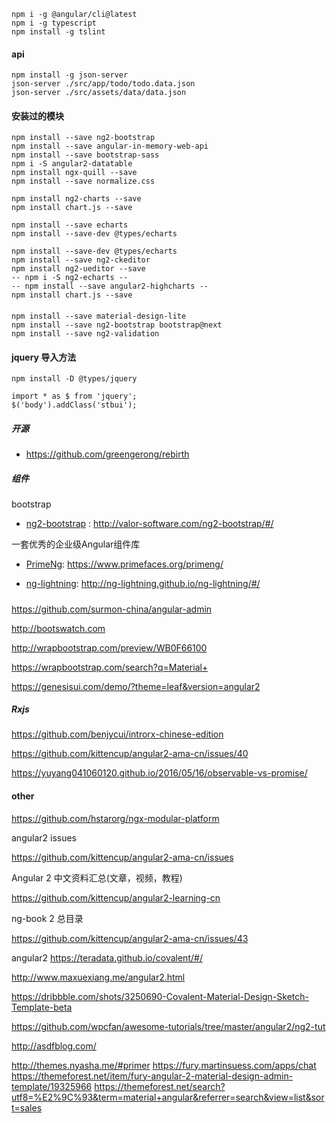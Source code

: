 
```
npm i -g @angular/cli@latest
npm i -g typescript
npm install -g tslint
```


#### api
```
npm install -g json-server
json-server ./src/app/todo/todo.data.json
json-server ./src/assets/data/data.json
```

#### 安装过的模块
```
npm install --save ng2-bootstrap
npm install --save angular-in-memory-web-api
npm install --save bootstrap-sass
npm i -S angular2-datatable
npm install ngx-quill --save
npm install --save normalize.css

npm install ng2-charts --save
npm install chart.js --save

npm install --save echarts
npm install --save-dev @types/echarts

npm install --save-dev @types/echarts
npm install --save ng2-ckeditor
npm install ng2-ueditor --save
-- npm i -S ng2-echarts -- 
-- npm install --save angular2-highcharts --
npm install chart.js --save
```

####
```
npm install --save material-design-lite
npm install --save ng2-bootstrap bootstrap@next
npm install --save ng2-validation
```


#### jquery 导入方法
```
npm install -D @types/jquery
```
```
import * as $ from 'jquery';
$('body').addClass('stbui');
```


##### 开源

- https://github.com/greengerong/rebirth


##### 组件

bootstrap
- [ng2-bootstrap](http://valor-software.com/ng2-bootstrap/#/) : http://valor-software.com/ng2-bootstrap/#/

一套优秀的企业级Angular组件库
- [PrimeNg](https://www.primefaces.org/primeng/): https://www.primefaces.org/primeng/

- [ng-lightning](http://ng-lightning.github.io/ng-lightning/#/): http://ng-lightning.github.io/ng-lightning/#/

#####

https://github.com/surmon-china/angular-admin

http://bootswatch.com

http://wrapbootstrap.com/preview/WB0F66100

https://wrapbootstrap.com/search?q=Material+

https://genesisui.com/demo/?theme=leaf&version=angular2

##### Rxjs

https://github.com/benjycui/introrx-chinese-edition

https://github.com/kittencup/angular2-ama-cn/issues/40

https://yuyang041060120.github.io/2016/05/16/observable-vs-promise/

#### other

https://github.com/hstarorg/ngx-modular-platform

angular2 issues

https://github.com/kittencup/angular2-ama-cn/issues

Angular 2 中文资料汇总(文章，视频，教程)

https://github.com/kittencup/angular2-learning-cn

ng-book 2 总目录

https://github.com/kittencup/angular2-ama-cn/issues/43


angular2
https://teradata.github.io/covalent/#/

http://www.maxuexiang.me/angular2.html

https://dribbble.com/shots/3250690-Covalent-Material-Design-Sketch-Template-beta

https://github.com/wpcfan/awesome-tutorials/tree/master/angular2/ng2-tut

http://asdfblog.com/


http://themes.nyasha.me/#primer
https://fury.martinsuess.com/apps/chat
https://themeforest.net/item/fury-angular-2-material-design-admin-template/19325966
https://themeforest.net/search?utf8=%E2%9C%93&term=material+angular&referrer=search&view=list&sort=sales
